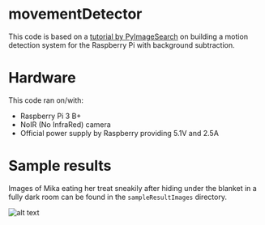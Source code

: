 # movementDetector
This code is based on a [tutorial by PyImageSearch](https://www.pyimagesearch.com/2015/06/01/home-surveillance-and-motion-detection-with-the-raspberry-pi-python-and-opencv/) on building a motion detection system for the Raspberry Pi with background subtraction.

# Hardware
This code ran on/with:
- Raspberry Pi 3 B+
- NoIR (No InfraRed) camera
- Official power supply by Raspberry providing 5.1V and 2.5A

# Sample results
Images of Mika eating her treat sneakily after hiding under the blanket in a fully dark room can be found in the `sampleResultImages` directory.

![alt text](https://github.com/BourbonCreams/movementDetector/blob/master/sampleResultImages/Wednesday%2017%20June%202020%2005:08:17PM.jpg?raw=true)
